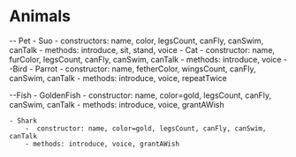 # Animals
-- Pet
    - Suo
        -  constructors: name, color, legsCount, canFly, canSwim, canTalk
        -  methods: introduce, sit, stand, voice
    - Cat
        - constructor: name, furColor, legsCount, canFly, canSwim, canTalk
        - methods: introduce, voice
--Bird
    - Parrot
        - constructor: name, fetherColor, wingsCount, canFly, canSwim, canTalk
        - methods: introduce, voice, repeatTwice

--Fish
    - GoldenFish
        - constructor: name, color=gold, legsCount, canFly, canSwim, canTalk
        - methods: introduce, voice, grantAWish

    - Shark
        -  constructor: name, color=gold, legsCount, canFly, canSwim, canTalk
        - methods: introduce, voice, grantAWish
